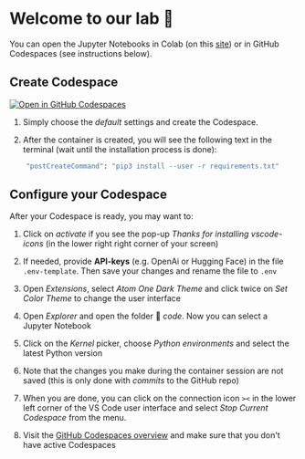 # Welcome to our lab 👋

You can open the Jupyter Notebooks in Colab (on this [site](https://kirenz.github.io/lab-voice-to-text/slide.html)) or in GitHub Codespaces (see instructions below).

## Create Codespace


[![Open in GitHub Codespaces](https://github.com/codespaces/badge.svg)](https://codespaces.new/kirenz/lab-voice-to-text?quickstart=1)


1. Simply choose the *default* settings and create the Codespace.

2. After the container is created, you will see the following text in the terminal (wait until the installation process is done):

```bash
	"postCreateCommand": "pip3 install --user -r requirements.txt"
```


## Configure your Codespace

After your Codespace is ready, you may want to: 

1. Click on *activate* if you see the pop-up *Thanks for installing vscode-icons* (in the lower right right corner of your screen)

2. If needed, provide **API-keys** (e.g. OpenAi or Hugging Face) in the file `.env-template`. Then save your changes and rename the file to `.env`

3. Open *Extensions*, select *Atom One Dark Theme* and click twice on *Set Color Theme* to change the user interface

4. Open *Explorer* and open the folder 📂 *code*. Now you can select a Jupyter Notebook

5. Click on the *Kernel* picker, choose *Python environments* and select the latest Python version

6. Note that the changes you make during the container session are not saved (this is only done with *commits* to the GitHub repo)

7. When you are done, you can click on the connection icon `><` in the lower left corner of the VS Code user interface and select *Stop Current Codespace* from the menu.

8. Visit the [GitHub Codespaces overview](https://github.com/codespaces) and make sure that you don't have active Codespaces